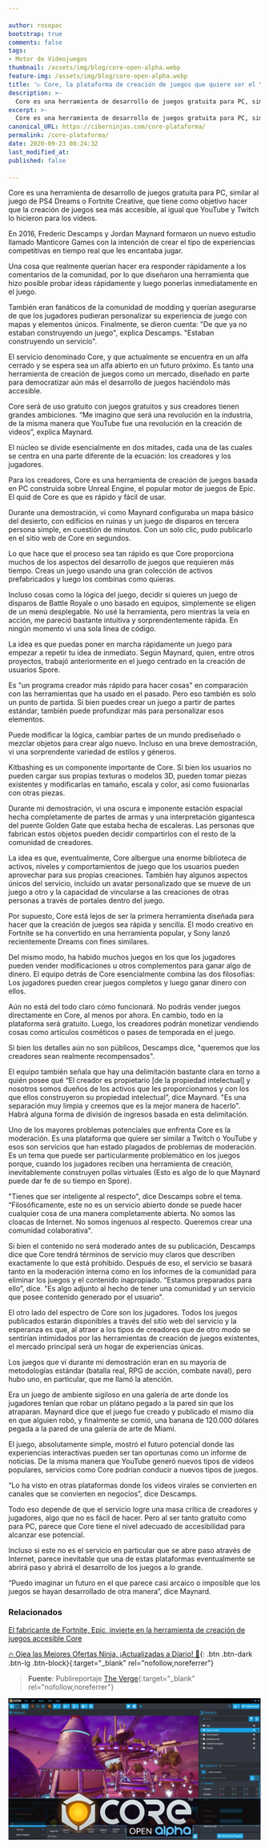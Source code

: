 ```yaml
---

author: rosepac
bootstrap: true
comments: false
tags:
- Motor de Videojuegos
thumbnail: /assets/img/blog/core-open-alpha.webp
feature-img: /assets/img/blog/core-open-alpha.webp
title: '▷ Core, la plataforma de creación de juegos que quiere ser el Youtube del futuro'
description: >-
  Core es una herramienta de desarrollo de juegos gratuita para PC, similar al juego de PS4 Dreams y Fortnite Creative, que tiene como objetivo hacer que la creación de juegos sea más accesible, al igual que YouTube y Twitch lo hicieron para los videos.
excerpt: >-
  Core es una herramienta de desarrollo de juegos gratuita para PC, similar al juego de PS4 Dreams y Fortnite Creative, que tiene como objetivo hacer que la creación de juegos sea más accesible, al igual que YouTube y Twitch lo hicieron para los videos.
canonical_URL: https://ciberninjas.com/core-plataforma/
permalink: /core-plataforma/
date: 2020-09-23 08:24:32
last_modified_at: 
published: false

---
```


Core es una herramienta de desarrollo de juegos gratuita para PC, similar al juego de PS4 Dreams o Fortnite Creative, que tiene como objetivo hacer que la creación de juegos sea más accesible, al igual que YouTube y Twitch lo hicieron para los videos.

En 2016, Frederic Descamps y Jordan Maynard formaron un nuevo estudio llamado Manticore Games con la intención de crear el tipo de experiencias competitivas en tiempo real que les encantaba jugar.

Una cosa que realmente querían hacer era responder rápidamente a los comentarios de la comunidad, por lo que diseñaron una herramienta que hizo posible probar ideas rápidamente y luego ponerlas inmediatamente en el juego.

También eran fanáticos de la comunidad de modding y querían asegurarse de que los jugadores pudieran personalizar su experiencia de juego con mapas y elementos únicos. Finalmente, se dieron cuenta: "De que ya no estaban construyendo un juego", explica Descamps. "Estaban construyendo un servicio".

El servicio denominado Core, y que actualmente se encuentra en un alfa cerrado y se espera sea un alfa abierto en un futuro próximo. Es tanto una herramienta de creación de juegos como un mercado, diseñado en parte para democratizar aún más el desarrollo de juegos haciéndolo más accesible.

Core será de uso gratuito con juegos gratuitos y sus creadores tienen grandes ambiciones. “Me imagino que será una revolución en la industria, de la misma manera que YouTube fue una revolución en la creación de videos”, explica Maynard.

El núcleo se divide esencialmente en dos mitades, cada una de las cuales se centra en una parte diferente de la ecuación: los creadores y los jugadores.

Para los creadores, Core es una herramienta de creación de juegos basada en PC construida sobre Unreal Engine, el popular motor de juegos de Epic. El quid de Core es que es rápido y fácil de usar.

Durante una demostración, vi como Maynard configuraba un mapa básico del desierto, con edificios en ruinas y un juego de disparos en tercera persona simple, en cuestión de minutos. Con un solo clic, pudo publicarlo en el sitio web de Core en segundos.

Lo que hace que el proceso sea tan rápido es que Core proporciona muchos de los aspectos del desarrollo de juegos que requieren más tiempo. Creas un juego usando una gran colección de activos prefabricados y luego los combinas como quieras.

Incluso cosas como la lógica del juego, decidir si quieres un juego de disparos de Battle Royale o uno basado en equipos, simplemente se eligen de un menú desplegable. No usé la herramienta, pero mientras la veía en acción, me pareció bastante intuitiva y sorprendentemente rápida. En ningún momento vi una sola línea de código.

La idea es que puedas poner en marcha rápidamente un juego para empezar a repetir tu idea de inmediato. Según Maynard, quien, entre otros proyectos, trabajó anteriormente en el juego centrado en la creación de usuarios Spore.

Es "un programa creador más rápido para hacer cosas" en comparación con las herramientas que ha usado en el pasado. Pero eso también es solo un punto de partida. Si bien puedes crear un juego a partir de partes estándar, también puede profundizar más para personalizar esos elementos.

Puede modificar la lógica, cambiar partes de un mundo prediseñado o mezclar objetos para crear algo nuevo. Incluso en una breve demostración, vi una sorprendente variedad de estilos y géneros.

Kitbashing es un componente importante de Core. Si bien los usuarios no pueden cargar sus propias texturas o modelos 3D, pueden tomar piezas existentes y modificarlas en tamaño, escala y color, así como fusionarlas con otras piezas.

Durante mi demostración, vi una oscura e imponente estación espacial hecha completamente de partes de armas y una interpretación gigantesca del puente Golden Gate que estaba hecha de escaleras. Las personas que fabrican estos objetos pueden decidir compartirlos con el resto de la comunidad de creadores.

La idea es que, eventualmente, Core albergue una enorme biblioteca de activos, niveles y comportamientos de juego que los usuarios pueden aprovechar para sus propias creaciones. También hay algunos aspectos únicos del servicio, incluido un avatar personalizado que se mueve de un juego a otro y la capacidad de vincularse a las creaciones de otras personas a través de portales dentro del juego.

Por supuesto, Core está lejos de ser la primera herramienta diseñada para hacer que la creación de juegos sea rápida y sencilla. El modo creativo en Fortnite se ha convertido en una herramienta popular, y Sony lanzó recientemente Dreams con fines similares.

Del mismo modo, ha habido muchos juegos en los que los jugadores pueden vender modificaciones u otros complementos para ganar algo de dinero. El equipo detrás de Core esencialmente combina las dos filosofías: Los jugadores pueden crear juegos completos y luego ganar dinero con ellos.

Aún no está del todo claro cómo funcionará. No podrás vender juegos directamente en Core, al menos por ahora. En cambio, todo en la plataforma será gratuito. Luego, los creadores podrán monetizar vendiendo cosas como artículos cosméticos o pases de temporada en el juego.

Si bien los detalles aún no son públicos, Descamps dice, "queremos que los creadores sean realmente recompensados".

El equipo también señala que hay una delimitación bastante clara en torno a quién posee qué “El creador es propietario [de la propiedad intelectual] y nosotros somos dueños de los activos que les proporcionamos y con los que ellos construyeron su propiedad intelectual”, dice Maynard. "Es una separación muy limpia y creemos que es la mejor manera de hacerlo". Habrá alguna forma de división de ingresos basada en esta delimitación.

Uno de los mayores problemas potenciales que enfrenta Core es la moderación. Es una plataforma que quiere ser similar a Twitch o YouTube y esos son servicios que han estado plagados de problemas de moderación. Es un tema que puede ser particularmente problemático en los juegos porque, cuando los jugadores reciben una herramienta de creación, inevitablemente construyen pollas virtuales (Esto es algo de lo que Maynard puede dar fe de su tiempo en Spore).

"Tienes que ser inteligente al respecto", dice Descamps sobre el tema. “Filosóficamente, este no es un servicio abierto donde se puede hacer cualquier cosa de una manera completamente abierta. No somos las cloacas de Internet. No somos ingenuos al respecto. Queremos crear una comunidad colaborativa".

Si bien el contenido no será moderado antes de su publicación, Descamps dice que Core tendrá términos de servicio muy claros que describen exactamente lo que está prohibido. Después de eso, el servicio se basará tanto en la moderación interna como en los informes de la comunidad para eliminar los juegos y el contenido inapropiado. “Estamos preparados para ello”, dice. "Es algo adjunto al hecho de tener una comunidad y un servicio que posee contenido generado por el usuario".

El otro lado del espectro de Core son los jugadores. Todos los juegos publicados estarán disponibles a través del sitio web del servicio y la esperanza es que, al atraer a los tipos de creadores que de otro modo se sentirían intimidados por las herramientas de creación de juegos existentes, el mercado principal será un hogar de experiencias únicas.

Los juegos que vi durante mi demostración eran en su mayoría de metodologías estándar (batalla real, RPG de acción, combate naval), pero hubo uno, en particular, que me llamó la atención.

Era un juego de ambiente sigiloso en una galería de arte donde los jugadores tenían que robar un plátano pegado a la pared sin que los atraparan. Maynard dice que el juego fue creado y publicado el mismo día en que alguien robó, y finalmente se comió, una banana de 120.000 dólares pegada a la pared de una galería de arte de Miami.

El juego, absolutamente simple, mostró el futuro potencial donde las experiencias interactivas pueden ser tan oportunas como un informe de noticias. De la misma manera que YouTube generó nuevos tipos de videos populares, servicios como Core podrían conducir a nuevos tipos de juegos.

“Lo ha visto en otras plataformas donde los videos virales se convierten en canales que se convierten en negocios”, dice Descamps.

Todo eso depende de que el servicio logre una masa crítica de creadores y jugadores, algo que no es fácil de hacer. Pero al ser tanto gratuito como para PC, parece que Core tiene el nivel adecuado de accesibilidad para alcanzar ese potencial.

Incluso si este no es el servicio en particular que se abre paso através de Internet, parece inevitable que una de estas plataformas eventualmente se abrirá paso y abrirá el desarrollo de los juegos a lo grande.

“Puedo imaginar un futuro en el que parece casi arcaico o imposible que los juegos se hayan desarrollado de otra manera”, dice Maynard.

### **Relacionados** <!-- omit in toc -->

[El fabricante de Fortnite, Epic, invierte en la herramienta de creación de juegos accesible Core](https://ciberninjas.com/epic-invierte-core/)

[🔥 Ojea las Mejores Ofertas Ninja, ¡Actualizadas a Diario! 🎁](https://www.amazon.es/shop/cibercursos){: .btn .btn-dark .btn-lg .btn-block}{:target="_blank" rel="nofollow,noreferrer"}

> **Fuente**: Publireportaje [The Verge](https://www.theverge.com/2020/9/22/21449772/epic-games-fortnite-core-game-development-tool "Publireportaje The Verge"){:target="_blank" rel="nofollow,noreferrer"}

![Core, la plataforma de creación de juegos que quiere ser el Youtube del futuro](/assets/img/blog/core-open-alpha.webp "Core, la plataforma de creación de juegos que quiere ser el Youtube del futuro")